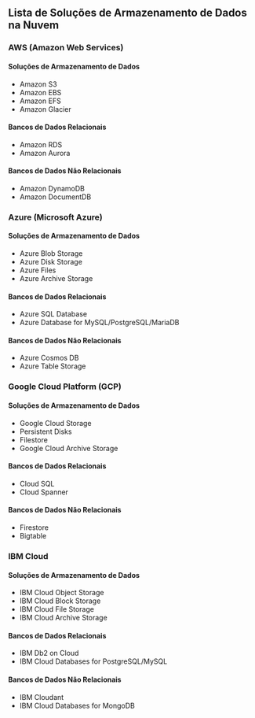 Lista de Soluções de Armazenamento de Dados na Nuvem
-------------------------------------------

### AWS (Amazon Web Services)
#### Soluções de Armazenamento de Dados
- Amazon S3
- Amazon EBS
- Amazon EFS
- Amazon Glacier

#### Bancos de Dados Relacionais
- Amazon RDS
- Amazon Aurora

#### Bancos de Dados Não Relacionais
- Amazon DynamoDB
- Amazon DocumentDB

### Azure (Microsoft Azure)
#### Soluções de Armazenamento de Dados
- Azure Blob Storage
- Azure Disk Storage
- Azure Files
- Azure Archive Storage

#### Bancos de Dados Relacionais
- Azure SQL Database
- Azure Database for MySQL/PostgreSQL/MariaDB

#### Bancos de Dados Não Relacionais
- Azure Cosmos DB
- Azure Table Storage

### Google Cloud Platform (GCP)
#### Soluções de Armazenamento de Dados
- Google Cloud Storage
- Persistent Disks
- Filestore
- Google Cloud Archive Storage

#### Bancos de Dados Relacionais
- Cloud SQL
- Cloud Spanner

#### Bancos de Dados Não Relacionais
- Firestore
- Bigtable

### IBM Cloud
#### Soluções de Armazenamento de Dados
- IBM Cloud Object Storage
- IBM Cloud Block Storage
- IBM Cloud File Storage
- IBM Cloud Archive Storage

#### Bancos de Dados Relacionais
- IBM Db2 on Cloud
- IBM Cloud Databases for PostgreSQL/MySQL

#### Bancos de Dados Não Relacionais
- IBM Cloudant
- IBM Cloud Databases for MongoDB
